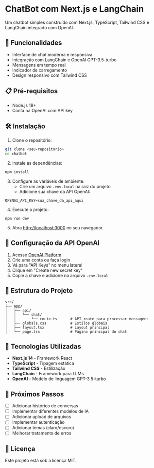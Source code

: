 # ChatBot com Next.js e LangChain

Um chatbot simples construído com Next.js, TypeScript, Tailwind CSS e LangChain integrado com OpenAI.

## 🚀 Funcionalidades

- Interface de chat moderna e responsiva
- Integração com LangChain e OpenAI GPT-3.5-turbo
- Mensagens em tempo real
- Indicador de carregamento
- Design responsivo com Tailwind CSS

## 📋 Pré-requisitos

- Node.js 18+ 
- Conta na OpenAI com API key

## 🛠️ Instalação

1. Clone o repositório:
```bash
git clone <seu-repositorio>
cd chatbot
```

2. Instale as dependências:
```bash
npm install
```

3. Configure as variáveis de ambiente:
   - Crie um arquivo `.env.local` na raiz do projeto
   - Adicione sua chave da API OpenAI:
```env
OPENAI_API_KEY=sua_chave_da_api_aqui
```

4. Execute o projeto:
```bash
npm run dev
```

5. Abra [http://localhost:3000](http://localhost:3000) no seu navegador.

## 🔧 Configuração da API OpenAI

1. Acesse [OpenAI Platform](https://platform.openai.com/)
2. Crie uma conta ou faça login
3. Vá para "API Keys" no menu lateral
4. Clique em "Create new secret key"
5. Copie a chave e adicione no arquivo `.env.local`

## 📁 Estrutura do Projeto

```
src/
├── app/
│   ├── api/
│   │   └── chat/
│   │       └── route.ts      # API route para processar mensagens
│   ├── globals.css           # Estilos globais
│   ├── layout.tsx            # Layout principal
│   └── page.tsx              # Página principal do chat
```

## 🎨 Tecnologias Utilizadas

- **Next.js 14** - Framework React
- **TypeScript** - Tipagem estática
- **Tailwind CSS** - Estilização
- **LangChain** - Framework para LLMs
- **OpenAI** - Modelo de linguagem GPT-3.5-turbo

## 🔄 Próximos Passos

- [ ] Adicionar histórico de conversas
- [ ] Implementar diferentes modelos de IA
- [ ] Adicionar upload de arquivos
- [ ] Implementar autenticação
- [ ] Adicionar temas (claro/escuro)
- [ ] Melhorar tratamento de erros

## 📝 Licença

Este projeto está sob a licença MIT.